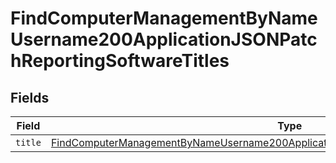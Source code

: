 # FindComputerManagementByNameUsername200ApplicationJSONPatchReportingSoftwareTitles


## Fields

| Field                                                                                                                                                                                                         | Type                                                                                                                                                                                                          | Required                                                                                                                                                                                                      | Description                                                                                                                                                                                                   |
| ------------------------------------------------------------------------------------------------------------------------------------------------------------------------------------------------------------- | ------------------------------------------------------------------------------------------------------------------------------------------------------------------------------------------------------------- | ------------------------------------------------------------------------------------------------------------------------------------------------------------------------------------------------------------- | ------------------------------------------------------------------------------------------------------------------------------------------------------------------------------------------------------------- |
| `title`                                                                                                                                                                                                       | [FindComputerManagementByNameUsername200ApplicationJSONPatchReportingSoftwareTitlesTitle](../../models/operations/findcomputermanagementbynameusername200applicationjsonpatchreportingsoftwaretitlestitle.md) | :heavy_minus_sign:                                                                                                                                                                                            | N/A                                                                                                                                                                                                           |